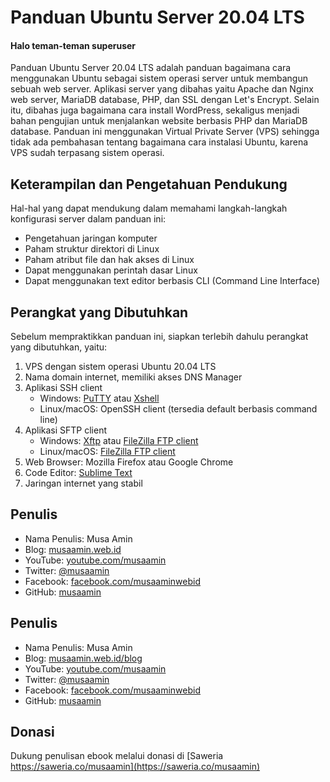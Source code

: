 # Panduan Ubuntu Server 20.04 LTS

#### Halo teman-teman superuser

Panduan Ubuntu Server 20.04 LTS adalah panduan bagaimana cara menggunakan Ubuntu sebagai sistem operasi server untuk membangun sebuah web server. Aplikasi server yang dibahas yaitu Apache dan Nginx web server, MariaDB database, PHP, dan SSL dengan Let's Encrypt. Selain itu, dibahas juga bagaimana cara install WordPress, sekaligus menjadi bahan pengujian untuk menjalankan website berbasis PHP dan MariaDB database. Panduan ini menggunakan Virtual Private Server (VPS) sehingga tidak ada pembahasan tentang bagaimana cara instalasi Ubuntu, karena VPS sudah terpasang sistem operasi.

## Keterampilan dan Pengetahuan Pendukung
Hal-hal yang dapat mendukung dalam memahami langkah-langkah konfigurasi server dalam panduan ini:

- Pengetahuan jaringan komputer
- Paham struktur direktori di Linux
- Paham atribut file dan hak akses di Linux
- Dapat menggunakan perintah dasar Linux
- Dapat menggunakan text editor berbasis CLI (Command Line Interface)

## Perangkat yang Dibutuhkan
Sebelum mempraktikkan panduan ini, siapkan terlebih dahulu perangkat yang dibutuhkan, yaitu:

1. VPS dengan sistem operasi Ubuntu 20.04 LTS
1. Nama domain internet, memiliki akses DNS Manager
1. Aplikasi SSH client
   * Windows: [PuTTY](https://www.chiark.greenend.org.uk/~sgtatham/putty/latest.html) atau [Xshell](https://www.netsarang.com/en/free-for-home-school/) 
   * Linux/macOS: OpenSSH client (tersedia default berbasis command line)
1. Aplikasi SFTP client
   * Windows: [Xftp](https://www.netsarang.com/en/free-for-home-school/) atau [FileZilla FTP client](https://filezilla-project.org/)
   * Linux/macOS: [FileZilla FTP client](https://filezilla-project.org/)
1. Web Browser: Mozilla Firefox atau Google Chrome
1. Code Editor: [Sublime Text](https://www.sublimetext.com/)
1. Jaringan internet yang stabil

## Penulis

- Nama Penulis: Musa Amin
- Blog: [musaamin.web.id](https://musaamin.web.id)
- YouTube: [youtube.com/musaamin](https://www.youtube.com/musaamin)
- Twitter: [@musaamin](https://www.twitter.com/musaamin)
- Facebook: [facebook.com/musaaminwebid](https://www.facebook.com/musaaminwebid)
- GitHub: [musaamin](https://github.com/musaamin)

## Penulis

- Nama Penulis: Musa Amin
- Blog: [musaamin.web.id/blog](https://musaamin.web.id/blog)
- YouTube: [youtube.com/musaamin](https://www.youtube.com/musaamin)
- Twitter: [@musaamin](https://www.twitter.com/musaamin)
- Facebook: [facebook.com/musaaminwebid](https://www.facebook.com/musaaminwebid)
- GitHub: [musaamin](https://github.com/musaamin)

## Donasi

Dukung penulisan ebook melalui donasi di [Saweria https://saweria.co/musaamin](https://saweria.co/musaamin)
